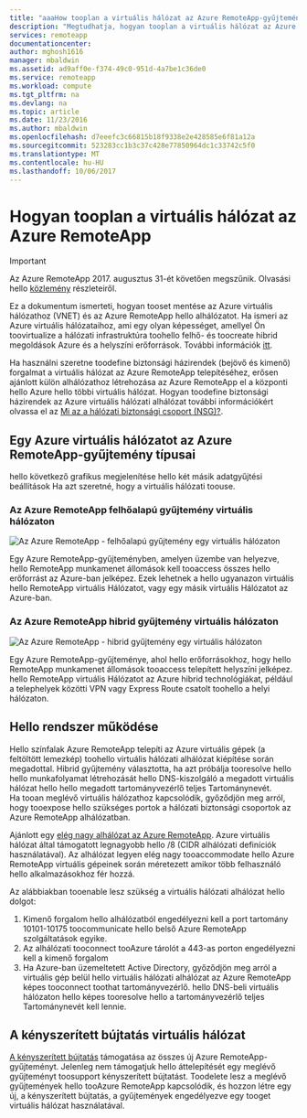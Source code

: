 ```yaml
---
title: "aaaHow tooplan a virtuális hálózat az Azure RemoteApp-gyűjteményt |} Microsoft Docs"
description: "Megtudhatja, hogyan tooplan a virtuális hálózat az Azure RemoteApp-gyűjteményt."
services: remoteapp
documentationcenter: 
author: mghosh1616
manager: mbaldwin
ms.assetid: ad9aff0e-f374-49c0-951d-4a7be1c36de0
ms.service: remoteapp
ms.workload: compute
ms.tgt_pltfrm: na
ms.devlang: na
ms.topic: article
ms.date: 11/23/2016
ms.author: mbaldwin
ms.openlocfilehash: d7eeefc3c66815b18f9338e2e428585e6f81a12a
ms.sourcegitcommit: 523283cc1b3c37c428e77850964dc1c33742c5f0
ms.translationtype: MT
ms.contentlocale: hu-HU
ms.lasthandoff: 10/06/2017
---
```

# <a name="how-tooplan-your-virtual-network-for-azure-remoteapp"></a>Hogyan tooplan a virtuális hálózat az Azure RemoteApp
> [!IMPORTANT]
> Az Azure RemoteApp 2017. augusztus 31-ét követően megszűnik. Olvasási hello [közlemény](https://go.microsoft.com/fwlink/?linkid=821148) részleteiről.
> 
> 

Ez a dokumentum ismerteti, hogyan tooset mentése az Azure virtuális hálózathoz (VNET) és az Azure RemoteApp hello alhálózatot. Ha ismeri az Azure virtuális hálózataihoz, ami egy olyan képességet, amellyel Ön toovirtualize a hálózati infrastruktúra toohello felhő- és toocreate hibrid megoldások Azure és a helyszíni erőforrások. További információk [itt](../virtual-network/virtual-networks-overview.md).

Ha használni szeretne toodefine biztonsági házirendek (bejövő és kimenő) forgalmat a virtuális hálózat az Azure RemoteApp telepítéséhez, erősen ajánlott külön alhálózathoz létrehozása az Azure RemoteApp el a központi hello Azure hello többi virtuális hálózat. Hogyan toodefine biztonsági házirendek az Azure virtuális hálózati alhálózat további információkért olvassa el az [Mi az a hálózati biztonsági csoport (NSG)?](../virtual-network/virtual-networks-nsg.md).

## <a name="types-of-azure-remoteapp-collections-with-azure-virtual-networks"></a>Egy Azure virtuális hálózatot az Azure RemoteApp-gyűjtemény típusai
hello következő grafikus megjelenítése hello két másik adatgyűjtési beállítások Ha azt szeretné, hogy a virtuális hálózati toouse.

### <a name="azure-remoteapp-cloud-collection-with-vnet"></a>Az Azure RemoteApp felhőalapú gyűjtemény virtuális hálózaton
 ![Az Azure RemoteApp - felhőalapú gyűjtemény egy virtuális hálózaton](./media/remoteapp-planvpn/ra-cloudvpn.png)

Egy Azure RemoteApp-gyűjteményben, amelyen üzembe van helyezve, hello RemoteApp munkamenet állomások kell tooaccess összes hello erőforrást az Azure-ban jelképez. Ezek lehetnek a hello ugyanazon virtuális hello RemoteApp virtuális Hálózatot, vagy egy másik virtuális Hálózatot az Azure-ban.

### <a name="azure-remoteapp-hybrid-collection-with-vnet"></a>Az Azure RemoteApp hibrid gyűjtemény virtuális hálózaton
![Az Azure RemoteApp - hibrid gyűjtemény egy virtuális hálózaton](./media/remoteapp-planvpn/ra-hybridvpn.png)

Egy Azure RemoteApp-gyűjteménye, ahol hello erőforrásokhoz, hogy hello RemoteApp munkamenet állomások tooaccess telepített helyszíni jelképez. hello RemoteApp virtuális Hálózatot az Azure hibrid technológiákat, például a telephelyek közötti VPN vagy Express Route csatolt toohello a helyi hálózaton.

## <a name="how-hello-system-works"></a>Hello rendszer működése
Hello színfalak Azure RemoteApp telepíti az Azure virtuális gépek (a feltöltött lemezkép) toohello virtuális hálózati alhálózat kiépítése során megadottal. Hibrid gyűjtemény választotta, ha azt próbálja tooresolve hello hello munkafolyamat létrehozását hello DNS-kiszolgáló a megadott virtuális hálózat hello hello megadott tartományvezérlő teljes Tartománynevét.  
Ha tooan meglévő virtuális hálózathoz kapcsolódik, győződjön meg arról, hogy tooexpose hello szükséges portok a hálózati biztonsági csoportok az Azure RemoteApp alhálózatban. 

Ajánlott egy [elég nagy alhálózat az Azure RemoteApp](remoteapp-vnetsizing.md). Azure virtuális hálózat által támogatott legnagyobb hello /8 (CIDR alhálózati definíciók használatával). Az alhálózat legyen elég nagy tooaccommodate hello Azure RemoteApp virtuális gépeinek során méretezett amikor több felhasználó hello alkalmazásokhoz fér hozzá. 

Az alábbiakban tooenable lesz szükség a virtuális hálózati alhálózat hello dolgot: 

1. Kimenő forgalom hello alhálózatból engedélyezni kell a port tartomány 10101-10175 toocommunicate hello belső Azure RemoteApp szolgáltatások egyike.
2. Az alhálózati tooconnect tooAzure tárolót a 443-as porton engedélyezni kell a kimenő forgalom
3. Ha Azure-ban üzemeltetett Active Directory, győződjön meg arról a virtuális gép belül hello virtuális hálózati alhálózat az Azure RemoteApp képes tooconnect toothat tartományvezérlő. hello DNS-beli virtuális hálózaton hello képes tooresolve hello a tartományvezérlő teljes Tartománynevét kell lennie.

## <a name="virtual-network-with-forced-tunneling"></a>A kényszerített bújtatás virtuális hálózat
[A kényszerített bújtatás](../vpn-gateway/vpn-gateway-about-forced-tunneling.md) támogatása az összes új Azure RemoteApp-gyűjteményt. Jelenleg nem támogatjuk hello áttelepítését egy meglévő gyűjteményt toosupport kényszerített bújtatást.  Toodelete lesz a meglévő gyűjtemények hello tooAzure RemoteApp kapcsolódik, és hozzon létre egy új, a kényszerített bújtatás, a gyűjtemények engedélyezve egy tooget virtuális hálózat használatával. 

